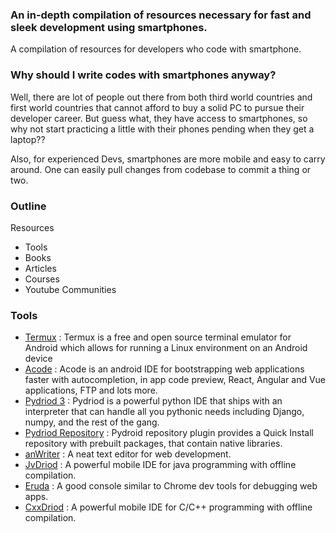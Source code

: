 ### An in-depth compilation of resources necessary for fast and sleek development using smartphones.
A compilation of resources for developers who code with smartphone.

### Why should I write codes with smartphones anyway?

Well, there are lot of people out there from both third world countries and first world countries that cannot afford to buy a solid PC to pursue their developer career. But guess what, they have access to smartphones, so why not start practicing a little with their phones pending when they get a laptop??

Also, for experienced Devs, smartphones are more mobile and easy to carry around. One can easily pull changes from codebase to commit a thing or two.


### Outline
Resources
- Tools
- Books
- Articles
- Courses
- Youtube
Communities

### Tools

- [Termux](https://termux.com/) : Termux is a free and open source terminal emulator for Android which allows for running a Linux environment on an Android device
- [Acode](https://play.google.com/store/apps/details?id=com.foxdebug.acodefree) : Acode is an android IDE for bootstrapping web applications faster with autocompletion, in app code preview, React, Angular and Vue applications, FTP and lots more.
- [Pydriod 3](https://play.google.com/store/apps/details?id=ru.iiec.pydroid3) : Pydriod is a powerful python IDE that ships with an interpreter that can handle all you pythonic needs including Django, numpy, and the rest of the gang.
- [Pydriod Repository](https://play.google.com/store/apps/details?id=ru.iiec.pydroid3.quickinstallrepo) : Pydroid repository plugin provides a Quick Install repository with prebuilt packages, that contain native libraries.
- [anWriter](https://play.google.com/store/search?q=anwriter&c=apps&hl=en&gl=US) : A neat text editor for web development.
- [JvDriod](https://play.google.com/store/apps/details?id=ru.iiec.jvdroid) : A powerful mobile IDE for java programming with offline compilation.
- [Eruda](https://github.com/liriliri/eruda) : A good console similar to Chrome dev tools for debugging web apps.
- [CxxDriod](https://play.google.com/store/apps/details?id=ru.iiec.cxxdroid) : A powerful mobile IDE for C/C++ programming with offline compilation.




